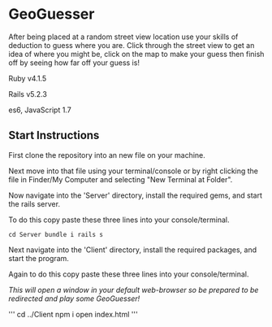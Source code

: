 # GeoGuesser

After being placed at a random street view location use your skills of deduction to guess where you are. Click through the street view to get an idea of where you might be, click on the map to make your guess then finish off by seeing how far off your guess is! 

Ruby v4.1.5

Rails v5.2.3

es6, JavaScript 1.7

## Start Instructions

First clone the repository into an new file on your machine.

Next move into that file using your terminal/console or by right clicking the file in Finder/My Computer and selecting "New Terminal at Folder". 

Now navigate into the 'Server' directory, install the required gems, and start the rails server.

To do this copy paste these three lines into your console/terminal.

`
cd Server
bundle i
rails s
`

Next navigate into the 'Client' directory, install the required packages, and start the program.

Again to do this copy paste these three lines into your console/terminal. 

*This will open a window in your default web-browser so be prepared to be redirected and play some GeoGuesser!*

'''
cd ../Client
npm i
open index.html
'''
